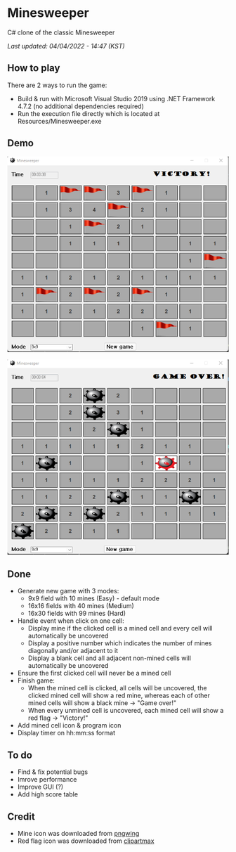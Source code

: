 # Minesweeper
C# clone of the classic Minesweeper

*Last updated: 04/04/2022 - 14:47 (KST)*
## How to play
There are 2 ways to run the game:
- Build & run with Microsoft Visual Studio 2019 using .NET Framework 4.7.2 (no additional dependencies required)
- Run the execution file directly which is located at Resources/Minesweeper.exe
## Demo 
![<img src="./Resources/Victory.png" width="30" height="30" alt="Victory"/>](./Resources/Victory.png)

![<img src="./Resources/GameOver.png" width="30" height="30" alt="Game over"/>](./Resources/GameOver.png)
## Done
- Generate new game with 3 modes:
  - 9x9 field with 10 mines (Easy) - default mode
  - 16x16 fields with 40 mines (Medium)
  - 16x30 fields with 99 mines (Hard)
- Handle event when click on one cell:
  - Display mine if the clicked cell is a mined cell and every cell will automatically be uncovered
  - Display a positive number which indicates the number of mines diagonally and/or adjacent to it
  - Display a blank cell and all adjacent non-mined cells will automatically be uncovered 
- Ensure the first clicked cell will never be a mined cell
- Finish game:
  - When the mined cell is clicked, all cells will be uncovered, the clicked mined cell will show a red mine, whereas each of other mined cells will show a black mine -> "Game over!"
  - When every unmined cell is uncovered, each mined cell will show a red flag -> "Victory!"
- Add mined cell icon & program icon
- Display timer on hh:mm:ss format
 ## To do
 - Find & fix potential bugs
 - Imrove performance
 - Improve GUI (?)
 - Add high score table
 ## Credit
 - Mine icon was downloaded from [pngwing](https://www.pngwing.com/en/free-png-cbukd)
 - Red flag icon was downloaded from [clipartmax](https://www.clipartmax.com/middle/m2i8i8d3H7N4N4A0_red-flag-icon-psd-red-flag-icon-transparent-background/)

